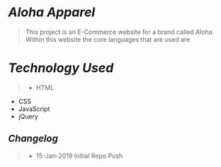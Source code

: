 # *Aloha Apparel*
> This project is an E-Commerce website for a brand called Aloha. Within this website the core languages that are used are

# *Technology Used*
>* HTML
* CSS
* JavaScript
* jQuery

## *Changelog*
>* 15-Jan-2019 Initial Repo Push
